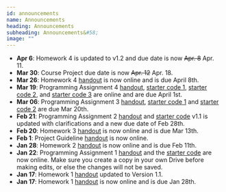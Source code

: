 ```yaml
---
id: announcements
name: Announcements
heading: Announcements
subheading: Announcements&#58;
image: ""
---
```

 - **Apr 6**: Homework 4 is updated to v1.2 and due date is now ~~Apr. 8~~ Apr. 11.
 - **Mar 30**: Course Project due date is now ~~Apr. 12~~ Apr. 18.
 - **Mar 26**: Homework 4 [handout](assets/assignments/HW04.pdf) is now online and is due April 8th.
 - **Mar 19**: Programming Assignment 4 [handout](assets/assignments/PA04.pdf), [starter code 1](https://colab.research.google.com/github/csc413-uoft/2021/blob/master/assets/assignments/a4-dcgan.ipynb), [starter code 2](https://colab.research.google.com/github/csc413-uoft/2021/blob/master/assets/assignments/a4-stylegan.ipynb), and [starter code 3](https://colab.research.google.com/github/csc413-uoft/2021/blob/master/assets/assignments/a4-dqn.ipynb) are online and are due April 1st.
 - **Mar 06**: Programming Assignment 3 [handout](assets/assignments/PA03.pdf), [starter code 1](https://colab.research.google.com/github/csc413-uoft/2021/blob/master/assets/assignments/nmt.ipynb) and [starter code 2](https://colab.research.google.com/github/csc413-uoft/2021/blob/master/assets/assignments/bert_and_gpt.ipynb) are due Mar 20th.
 - **Feb 21**: Programming Assignment 2 [handout](assets/assignments/PA02.pdf) and [starter code](https://colab.research.google.com/github/csc413-uoft/2021/blob/master/assets/assignments/a2-cnn.ipynb) v1.1 is updated with clarifications and a new due date of Feb 28th.
 - **Feb 20**: Homework 3 [handout](assets/assignments/HW03.pdf) is now online and is due Mar 13th.
 - **Feb 1**: Project Guideline [handout](assets/assignments/project_handout.pdf) is now online.
 - **Jan 28**: Homework 2 [handout](assets/assignments/HW02.pdf) is now online and is due Feb 11th.
 - **Jan 22**: Programming Assignment 1 [handout](assets/assignments/PA01.pdf) and the [starter code](https://colab.research.google.com/github/csc413-uoft/2021/blob/master/assets/assignments/a1-code.ipynb) are now online. Make sure you create a copy in your own Drive before making edits, or else the changes will not be saved.
 - **Jan 17**: Homework 1 [handout](assets/assignments/HW01.pdf) updated to Version 1.1.
 - **Jan 17**: Homework 1 [handout](assets/assignments/HW01.pdf) is now online and is due Jan 28th.
